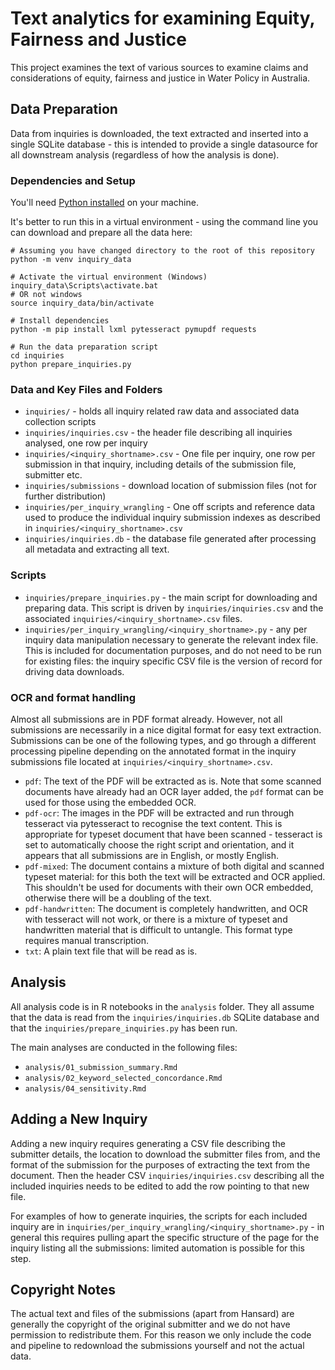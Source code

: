 # Text analytics for examining Equity, Fairness and Justice

This project examines the text of various sources to examine claims and
considerations of equity, fairness and justice in Water Policy in Australia.

## Data Preparation

Data from inquiries is downloaded, the text extracted and inserted into a
single SQLite database - this is intended to provide a single datasource for
all downstream analysis (regardless of how the analysis is done).

### Dependencies and Setup

You'll need [Python installed](https://www.python.org/downloads/) on your machine.

It's better to run this in a virtual environment - using the command line you can download and prepare all the data here: 

```
# Assuming you have changed directory to the root of this repository
python -m venv inquiry_data

# Activate the virtual environment (Windows)
inquiry_data\Scripts\activate.bat
# OR not windows
source inquiry_data/bin/activate

# Install dependencies
python -m pip install lxml pytesseract pymupdf requests

# Run the data preparation script
cd inquiries
python prepare_inquiries.py

```


### Data and Key Files and Folders

- `inquiries/` - holds all inquiry related raw data and associated data collection scripts
- `inquiries/inquiries.csv` - the header file describing all inquiries analysed, one row per inquiry
- `inquiries/<inquiry_shortname>.csv` - One file per inquiry, one row per submission in that inquiry, including details of the submission file, submitter etc.
- `inquiries/submissions` - download location of submission files (not for further distribution)
- `inquiries/per_inquiry_wrangling` - One off scripts and reference data used to produce the individual inquiry submission indexes as described in `inquiries/<inquiry_shortname>.csv`
- `inquiries/inquiries.db` - the database file generated after processing all metadata and extracting all text.


### Scripts

- `inquiries/prepare_inquiries.py` - the main script for downloading and preparing data. This script is driven by `inquiries/inquiries.csv` and the associated `inquiries/<inquiry_shortname>.csv` files.
- `inquiries/per_inquiry_wrangling/<inquiry_shortname>.py` - any per inquiry data manipulation necessary to generate the relevant index file. This is included for documentation purposes, and do not need to be run for existing files: the inquiry specific CSV file is the version of record for driving data downloads.


### OCR and format handling

Almost all submissions are in PDF format already. However, not all submissions are necessarily in a nice digital format for easy text extraction. Submissions can be one of the following types, and go through a different processing pipeline depending on the annotated format in the inquiry submissions file located at `inquiries/<inquiry_shortname>.csv`.

- `pdf`: The text of the PDF will be extracted as is. Note that some scanned documents have already had an OCR layer added, the `pdf` format can be used for those using the embedded OCR.
- `pdf-ocr`: The images in the PDF will be extracted and run through tesseract via pytesseract to recognise the text content. This is appropriate for typeset document that have been scanned - tesseract is set to automatically choose the right script and orientation, and it appears that all submissions are in English, or mostly English.
- `pdf-mixed`: The document contains a mixture of both digital and scanned typeset material: for this both the text will be extracted and OCR applied. This shouldn't be used for documents with their own OCR embedded, otherwise there will be a doubling of the text. 
- `pdf-handwritten`: The document is completely handwritten, and OCR with tesseract will not work, or there is a mixture of typeset and handwritten material that is difficult to untangle. This format type requires manual transcription.
- `txt`: A plain text file that will be read as is.


## Analysis

All analysis code is in R notebooks in the `analysis` folder. They all assume that the data is read from the `inquiries/inquiries.db` SQLite database and that the `inquiries/prepare_inquiries.py` has been run.

The main analyses are conducted in the following files:

- `analysis/01_submission_summary.Rmd`
- `analysis/02_keyword_selected_concordance.Rmd`
- `analysis/04_sensitivity.Rmd`


## Adding a New Inquiry

Adding a new inquiry requires generating a CSV file describing the submitter details, the location to download the submitter files from, and the format of the submission for the purposes of extracting the text from the document. Then the header CSV `inquiries/inquiries.csv` describing all the included inquiries needs to be edited to add the row pointing to that new file. 

For examples of how to generate inquiries, the scripts for each included inquiry are in `inquiries/per_inquiry_wrangling/<inquiry_shortname>.py` - in general this requires pulling apart the specific structure of the page for the inquiry listing all the submissions: limited automation is possible for this step.


## Copyright Notes

The actual text and files of the submissions (apart from Hansard) are generally the copyright of the original submitter and we do not have permission to redistribute them. For this reason we only include the code and pipeline to redownload the submissions yourself and not the actual data.
